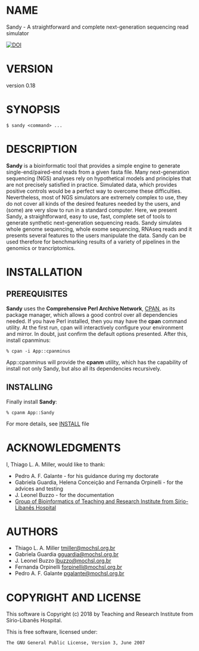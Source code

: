 # NAME

Sandy - A straightforward and complete next-generation sequencing read simulator

[![DOI](https://zenodo.org/badge/DOI/10.5281/zenodo.1241600.svg)](https://doi.org/10.5281/zenodo.1241600)

# VERSION

version 0.18

# SYNOPSIS

    $ sandy <command> ...

# DESCRIPTION

**Sandy** is a bioinformatic tool that provides a simple engine to generate
single-end/paired-end reads from a given fasta file. Many next-generation sequencing
(NGS) analyses rely on hypothetical models and principles that are not precisely
satisfied in practice. Simulated data, which provides positive controls would be a
perfect way to overcome these difficulties. Nevertheless, most of NGS simulators are
extremely complex to use, they do not cover all kinds of the desired features needed
by the users, and (some) are very slow to run in a standard computer. Here, we present
Sandy, a straightforward, easy to use, fast, complete set of tools to generate synthetic
next-generation sequencing reads. Sandy simulates whole genome sequencing, whole exome
sequencing, RNAseq reads and it presents several features to the users manipulate the data.
Sandy can be used therefore for benchmarking results of a variety of pipelines in the
genomics or trancriptomics.

# INSTALLATION

## PREREQUISITES

**Sandy** uses the **Comprehensive Perl Archive Network**, [CPAN](https://www.cpan.org/), as its
package manager, which allows a good control over all dependencies needed.
If you have Perl installed, then you may have the **cpan** command utility. At the first run, cpan
will interactively configure your environment and mirror. In doubt, just confirm the default options
presented. After this, install cpanminus:

    % cpan -i App::cpanminus

App::cpanminus will provide the **cpanm** utility, which has the capability of install not only
Sandy, but also all its dependencies recursively.

## INSTALLING

Finally install **Sandy**:

    % cpanm App::Sandy

For more details, see [INSTALL](https://github.com/galantelab/sandy/blob/master/INSTALL) file

# ACKNOWLEDGMENTS

I, Thiago L. A. Miller, would like to thank:

- Pedro A. F. Galante - for his guidance during my doctorate
- Gabriela Guardia, Helena Conceição and Fernanda Orpinelli - for the advices and testing
- J. Leonel Buzzo - for the documentation
- [Group of Bioinformatics of Teaching and Research Institute from Sírio-Libanês Hospital](https://www.bioinfo.mochsl.org.br/)

# AUTHORS

- Thiago L. A. Miller <tmiller@mochsl.org.br>
- Gabriela Guardia <gguardia@mochsl.org.br>
- J. Leonel Buzzo <lbuzzo@mochsl.org.br>
- Fernanda Orpinelli <forpinelli@mochsl.org.br>
- Pedro A. F. Galante <pgalante@mochsl.org.br>

# COPYRIGHT AND LICENSE

This software is Copyright (c) 2018 by Teaching and Research Institute from Sírio-Libanês Hospital.

This is free software, licensed under:

    The GNU General Public License, Version 3, June 2007
